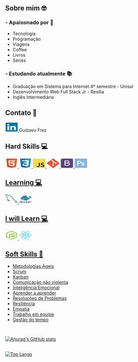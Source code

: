 ## **Sobre mim** :nerd_face:

### - Apaixonado por :orange_heart:

* Tecnologia
* Programação
* Viagens
* Coffee
* Livros
* Séries 

### - Estudando atualmente :books:

* Graduação em Sistema para Internet 4º semestre - Unisul <br>
* Desenvolvimento Web Full Stack Jr - Resilia <br>
* Inglês Intermediário <br>

## **Contato** :calling:

<a href="https://www.linkedin.com/in/gustavofrez/" target="_blank">
<img aling="center" alt="GustavoFrez-Linkedin" height="30" width="40" src ="https://raw.githubusercontent.com/devicons/devicon/master/icons/linkedin/linkedin-original.svg"
style="max-widht:100%;">
</a> Gustavo Frez 


## **Hard Skills** :computer:

<a href="#">
<img aling="center" alt="HTML" height="30" width="40" src ="https://raw.githubusercontent.com/devicons/devicon/master/icons/html5/html5-original.svg"
style="max-widht:100%;">

<a href="#">
<img aling="center" alt="CSS" height="30" width="40" src ="https://raw.githubusercontent.com/devicons/devicon/master/icons/css3/css3-original.svg"
style="max-widht:100%;">

<a href="#">
<img aling="center" alt="JS" height="30" width="40" src ="https://raw.githubusercontent.com/devicons/devicon/master/icons/javascript/javascript-original.svg"
style="max-widht:100%;"> 
   
<a href="#">
<img aling="center" alt="GIT" height="30" width="40" src ="https://raw.githubusercontent.com/devicons/devicon/master/icons/git/git-original.svg"
style="max-widht:100%;">     
   
<a href="#">
<img aling="center" alt="Bootstrap" height="30" width="40" src ="https://raw.githubusercontent.com/devicons/devicon/master/icons/bootstrap/bootstrap-plain.svg"
style="max-widht:100%;">
      
<a href="#">
<img aling="center" alt="Photoshop" height="30" width="40" src ="https://raw.githubusercontent.com/devicons/devicon/master/icons/photoshop/photoshop-plain.svg"
style="max-widht:100%;">  
   
   
## **Learning** :computer:

<a href="#">
<img aling="center" alt="Mysql" height="30" width="40" src ="https://raw.githubusercontent.com/devicons/devicon/master/icons/mysql/mysql-original.svg"
style="max-widht:100%;">   

<a href="#">
<img aling="center" alt="Mysql" height="30" width="40" src ="https://raw.githubusercontent.com/devicons/devicon/master/icons/docker/docker-original-wordmark.svg"
style="max-widht:100%;">  
   

## **I will Learn** :computer:

<a href="#">
<img aling="center" alt="Mysql" height="30" width="40" src ="https://raw.githubusercontent.com/devicons/devicon/master/icons/nodejs/nodejs-original.svg"
style="max-widht:100%;">   

<a href="#">
<img aling="center" alt="Mysql" height="30" width="40" src ="https://raw.githubusercontent.com/devicons/devicon/master/icons/react/react-original.svg"
style="max-widht:100%;">     

   
 ## **Soft Skills** :brain:

* Metodologias Ágeis <br>
* Scrum <br> 
* Kanban <br> 
* Comunicação não violenta <br>   
* Inteligência Emocional <br>  
* Aprender a aprender <br> 
* Resoluções de Problemas<br>      
* Resiliência  <br>  
* Empatia <br>
* Trabalho em equipe <br>
* Gestão do tempo <br>
<br>   

![Anurag's GitHub stats](https://github-readme-stats.vercel.app/api?username=GUstavoFrez&show_icons=true&theme=tokyonight) <br> <br> 

[![Top Langs](https://github-readme-stats.vercel.app/api/top-langs/?username=anuraghazra&layout=compact)](https://github.com/anuraghazra/github-readme-stats?)

